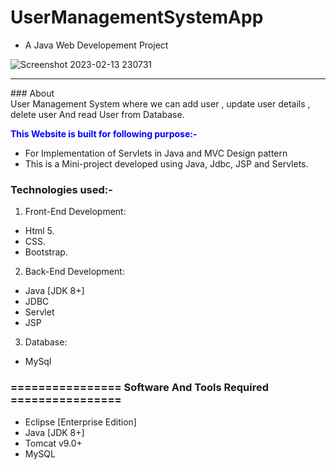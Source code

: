 # UserManagementSystemApp
- A Java Web Developement Project

![Screenshot 2023-02-13 230731](https://user-images.githubusercontent.com/43900397/218546367-e6797733-2540-4e6d-b0ee-1eaa2d10eee7.png)

<hr>
### About<br>
User Management System where we can add user , update user details , delete user And read User from Database.

<span style="color:blue">**This Website is built for following purpose:-**</span>
- For Implementation of Servlets in Java and MVC Design pattern
- This is a Mini-project developed using Java, Jdbc, JSP and Servlets.

### Technologies used:-
1. Front-End Development:
- Html 5.
- CSS.
- Bootstrap.

2. Back-End Development:
- Java [JDK 8+]
- JDBC
- Servlet
- JSP

3. Database:
- MySql

### ================ Software And Tools Required ================
- Eclipse [Enterprise Edition]
- Java [JDK 8+]
- Tomcat v9.0+
- MySQL

